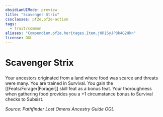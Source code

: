 ```yaml
---
obsidianUIMode: preview
title: "Scavenger Strix"
cssclasses: pf2e,pf2e-action
tags:
  - trait/common
aliases: "Compendium.pf2e.heritages.Item.j0R1SyJP8k4G2Hkn"
license: OGL
---
```

# Scavenger Strix

### 






Your ancestors originated from a land where food was scarce and threats were many. You are trained in Survival. You gain the [[Feats/Forager|Forager]] skill feat as a bonus feat. Your thoroughness when gathering food provides you a +1 circumstance bonus to Survival checks to Subsist.

*Source: Pathfinder Lost Omens Ancestry Guide*
*OGL*